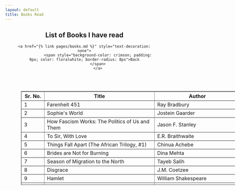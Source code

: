 ```yaml
---
layout: default
title: Books Read
---
```

<div style="margin: 30px; text-align: center;">
   <h2>List of Books I have read</h2>
   
    <a href="{% link pages/books.md %}" style="text-decoration: none">
                <span style="background-color: crimson; padding: 9px; color: floralwhite; border-radius: 8px">Back
                </span>
                </a>

     
</div>


<div style="margin: 30px; padding: 20px;">

<table border="1" cellpadding="3" cellspacing="1" dir="ltr" style="height:300px; width:700px">
  <thead>
    <tr>
      <th scope="col" style="height:20pt; width:45pt">Sr. No.</th>
      <th scope="col" style="height:20pt; width:272.25pt">Title</th>
      <th scope="col" style="height:20pt; width:205.25pt">Author</th>
    </tr>
  </thead>
  <tbody>
    <tr>
      <td style="height:20pt">1</td>
      <td style="height:20pt">Farenheit 451</td>
      <td style="height:20pt">Ray Bradbury</td>
    </tr>
    <tr>
      <td style="height:20pt">2</td>
      <td style="height:20pt">Sophie&#39;s World</td>
      <td style="height:20pt">Jostein Gaarder</td>
    </tr>
    <tr>
      <td style="height:20pt">3</td>
      <td style="height:20pt">How Fascism Works: The Politics of Us and Them</td>
      <td style="height:20pt">Jason F. Stanley</td>
    </tr>
    <tr>
      <td style="height:20pt">4</td>
      <td style="height:20pt">To Sir, With Love</td>
      <td style="height:20pt">E.R. Braithwaite</td>
    </tr>
    <tr>
      <td style="height:20pt">5</td>
      <td style="height:20pt">Things Fall Apart (The African Trilogy, #1)</td>
      <td style="height:20pt">Chinua Achebe</td>
    </tr>
    <tr>
      <td style="height:20pt">6</td>
      <td style="height:20pt">Brides are Not for Burning</td>
      <td style="height:20pt">Dina Mehta</td>
    </tr>
    <tr>
      <td style="height:20pt">7</td>
      <td style="height:20pt">Season of Migration to the North</td>
      <td style="height:20pt">Tayeb Salih</td>
    </tr>
    <tr>
      <td style="height:20pt">8</td>
      <td style="height:20pt">Disgrace</td>
      <td style="height:20pt">J.M. Coetzee</td>
    </tr>
    <tr>
      <td style="height:20pt">9</td>
      <td style="height:20pt">Hamlet</td>
      <td style="height:20pt">William Shakespeare</td>
    </tr>
    <tr>
      <td style="height:20pt">10</td>
      <td style="height:20pt">Curfewed Night</td>
      <td style="height:20pt">Basharat Peer</td>
    </tr>
    <tr>
      <td style="height:20pt">11</td>
      <td style="height:20pt">No One Writes to the Colonel</td>
      <td style="height:20pt">Gabriel Garc&iacute;a M&aacute;rquez</td>
    </tr>
    <tr>
      <td style="height:20pt">12</td>
      <td style="height:20pt">Chronicle of a Death Foretold</td>
      <td style="height:20pt">Gabriel Garc&iacute;a M&aacute;rquez</td>
    </tr>
    <tr>
      <td style="height:20pt">13</td>
      <td style="height:20pt">The Catcher in the Rye</td>
      <td style="height:20pt">J.D. Salinger</td>
    </tr>
    <tr>
      <td style="height:20pt">14</td>
      <td style="height:20pt">Rehan Par Ragghu (Hindi)</td>
      <td style="height:20pt">Kashinath Singh</td>
    </tr>
    <tr>
      <td style="height:20pt">20</td>
      <td style="height:20pt">A Tale of Two Cities</td>
      <td style="height:20pt">Charles Dickens</td>
    </tr>
    <tr>
      <td style="height:20pt">16</td>
      <td style="height:20pt">The Stranger</td>
      <td style="height:20pt">Albert Camus</td>
    </tr>
    <tr>
      <td style="height:20pt">17</td>
      <td style="height:20pt">China Room</td>
      <td style="height:20pt">Sunjeev Sahota</td>
    </tr>
    <tr>
      <td style="height:20pt">18</td>
      <td style="height:20pt">The Return of the Native</td>
      <td style="height:20pt">Thomas Hardy</td>
    </tr>
    <tr>
      <td style="height:20pt">19</td>
      <td style="height:20pt">The Mayor of Casterbridge</td>
      <td style="height:20pt">Thomas Hardy</td>
    </tr>
    <tr>
      <td style="height:20pt">20</td>
      <td style="height:20pt">My Story</td>
      <td style="height:20pt">Kamala Suraiyya Das</td>
    </tr>
    <tr>
      <td style="height:20pt">21</td>
      <td style="height:20pt">And Then There Were None</td>
      <td style="height:20pt">Agatha Christie</td>
    </tr>
    <tr>
      <td style="height:20pt">22</td>
      <td style="height:20pt">One Hundred Years of Solitude</td>
      <td style="height:20pt">Gabriel Garc&iacute;a M&aacute;rquez</td>
    </tr>
    <tr>
      <td style="height:20pt">23</td>
      <td style="height:20pt">Train to Pakistan</td>
      <td style="height:20pt">Khushwant Singh</td>
    </tr>
    <tr>
      <td style="height:20pt">24</td>
      <td style="height:20pt">The Old Man and the Sea</td>
      <td style="height:20pt">Ernest Hemingway</td>
    </tr>
    <tr>
      <td style="height:20pt">25</td>
      <td style="height:20pt">Romeo and Juliet</td>
      <td style="height:20pt">William Shakespeare</td>
    </tr>
    <tr>
      <td style="height:20pt">26</td>
      <td style="height:20pt">Hashimpura 22 May (Hindi Edition)</td>
      <td style="height:20pt">Vibhuti Narayan Rai</td>
    </tr>
    <tr>
      <td style="height:20pt">27</td>
      <td style="height:20pt">The Country Without a Post Office</td>
      <td style="height:20pt">Agha Shahid Ali</td>
    </tr>
    <tr>
      <td style="height:20pt">28</td>
      <td style="height:20pt">तमस</td>
      <td style="height:20pt">Bhisham Sahni</td>
    </tr>
    <tr>
      <td style="height:20pt">29</td>
      <td style="height:20pt">Ishq Mein Shahar Hona</td>
      <td style="height:20pt">Ravish Kumar</td>
    </tr>
    <tr>
      <td style="height:20pt">30</td>
      <td style="height:20pt">Aurangzeb: The Man and the Myth</td>
      <td style="height:20pt">Audrey Truschke</td>
    </tr>
    <tr>
      <td style="height:20pt">31</td>
      <td style="height:20pt">A Doll&#39;s House</td>
      <td style="height:20pt">Henrik Ibsen</td>
    </tr>
    <tr>
      <td style="height:20pt">32</td>
      <td style="height:20pt">Silas Marner</td>
      <td style="height:20pt">George Eliot</td>
    </tr>
    <tr>
      <td style="height:20pt">33</td>
      <td style="height:20pt">Gaban</td>
      <td style="height:20pt">Munshi Premchand</td>
    </tr>
    <tr>
      <td style="height:20pt">34</td>
      <td style="height:20pt">Seva Sadan</td>
      <td style="height:20pt">Munshi Premchand</td>
    </tr>
    <tr>
      <td style="height:20pt">35</td>
      <td style="height:20pt">The Free Voice: On Democracy, Culture and the Nation</td>
      <td style="height:20pt">Ravish Kumar</td>
    </tr>
    <tr>
      <td style="height:20pt">36</td>
      <td style="height:20pt">The Zahir</td>
      <td style="height:20pt">Paulo Coelho</td>
    </tr>
    <tr>
      <td style="height:20pt">37</td>
      <td style="height:20pt">Celestial Bodies</td>
      <td style="height:20pt">Jokha Alharthi</td>
    </tr>
    <tr>
      <td style="height:16.4pt">38</td>
      <td style="height:16.4pt">Mout ki Kitaab / موت کی کتاب</td>
      <td style="height:16.4pt">Khalid Javed</td>
    </tr>
    <tr>
      <td style="height:20pt">39</td>
      <td style="height:20pt">A Case of Exploding Mangoes</td>
      <td style="height:20pt">Mohammed Hanif</td>
    </tr>
    <tr>
      <td style="height:20pt">40</td>
      <td style="height:20pt">Sputnik Sweetheart</td>
      <td style="height:20pt">Haruki Murakami</td>
    </tr>
    <tr>
      <td style="height:20pt">41</td>
      <td style="height:20pt">Kafka on the Shore</td>
      <td style="height:20pt">Haruki Murakami</td>
    </tr>
    <tr>
      <td style="height:20pt">42</td>
      <td style="height:20pt">The Good Muslim (Bangla Desh, #2)</td>
      <td style="height:20pt">Tahmima Anam</td>
    </tr>
    <tr>
      <td style="height:20pt">43</td>
      <td style="height:20pt">चित्रलेखा</td>
      <td style="height:20pt">Bhagwaticharan Verma</td>
    </tr>
    <tr>
      <td style="height:20pt">44</td>
      <td style="height:20pt">गुनाहों का देवता</td>
      <td style="height:20pt">Dharamvir Bharati</td>
    </tr>
    <tr>
      <td style="height:20pt">45</td>
      <td style="height:20pt">Nirmala</td>
      <td style="height:20pt">Munshi Premchand</td>
    </tr>
    <tr>
      <td style="height:20pt">46</td>
      <td style="height:20pt">कंकाल</td>
      <td style="height:20pt">जयशंकर प्रसाद</td>
    </tr>
    <tr>
      <td style="height:16.4pt">47</td>
      <td style="height:16.4pt">ट्वेल्थ फेल | Twelfth Fail | 12th Fail</td>
      <td style="height:16.4pt">Anurag Pathak</td>
    </tr>
    <tr>
      <td style="height:20pt">48</td>
      <td style="height:20pt">Three Men in a Boat (Three Men, #1)</td>
      <td style="height:20pt">Jerome K. Jerome</td>
    </tr>
    <tr>
      <td style="height:20pt">49</td>
      <td style="height:20pt">Mahashweta</td>
      <td style="height:20pt">Sudha Murty</td>
    </tr>
    <tr>
      <td style="height:20pt">50</td>
      <td style="height:20pt">Twelve Years a Slave</td>
      <td style="height:20pt">Solomon Northup</td>
    </tr>
    <tr>
      <td style="height:20pt">51</td>
      <td style="height:20pt">Two by Two</td>
      <td style="height:20pt">Nicholas Sparks</td>
    </tr>
    <tr>
      <td style="height:20pt">52</td>
      <td style="height:20pt">Wuthering Heights</td>
      <td style="height:20pt">Emily Bront&euml;</td>
    </tr>
    <tr>
      <td style="height:16.4pt">53</td>
      <td style="height:16.4pt">गोदान [Godan]</td>
      <td style="height:16.4pt">Munshi Premchand</td>
    </tr>
    <tr>
      <td style="height:20pt">54</td>
      <td style="height:20pt">Devdas</td>
      <td style="height:20pt">Saratchandra Chattopadhyay</td>
    </tr>
    <tr>
      <td style="height:20pt">55</td>
      <td style="height:20pt">Madame Bovary</td>
      <td style="height:20pt">Gustave Flaubert</td>
    </tr>
    <tr>
      <td style="height:20pt">56</td>
      <td style="height:20pt">I Am Malala</td>
      <td style="height:20pt">Malala Yousafzai</td>
    </tr>
    <tr>
      <td style="height:20pt">57</td>
      <td style="height:20pt">And the Mountains Echoed</td>
      <td style="height:20pt">Khaled Hosseini</td>
    </tr>
    <tr>
      <td style="height:20pt">58</td>
      <td style="height:20pt">The Kite Runner</td>
      <td style="height:20pt">Khaled Hosseini</td>
    </tr>
    <tr>
      <td style="height:20pt">59</td>
      <td style="height:20pt">Oliver Twist</td>
      <td style="height:20pt">Charles Dickens</td>
    </tr>
    <tr>
      <td style="height:20pt">60</td>
      <td style="height:20pt">Macbeth</td>
      <td style="height:20pt">William Shakespeare</td>
    </tr>
    <tr>
      <td style="height:20pt">61</td>
      <td style="height:20pt">Sense and Sensibility</td>
      <td style="height:20pt">Jane Austen</td>
    </tr>
    <tr>
      <td style="height:20pt">62</td>
      <td style="height:20pt">The Scarlet Letter</td>
      <td style="height:20pt">Nathaniel Hawthorne</td>
    </tr>
    <tr>
      <td style="height:20pt">63</td>
      <td style="height:20pt">The Great Gatsby</td>
      <td style="height:20pt">F. Scott Fitzgerald</td>
    </tr>
    <tr>
      <td style="height:20pt">64</td>
      <td style="height:20pt">The God of Small Things</td>
      <td style="height:20pt">Arundhati Roy</td>
    </tr>
    <tr>
      <td style="height:20pt">65</td>
      <td style="height:20pt">The Metamorphosis</td>
      <td style="height:20pt">Franz Kafka</td>
    </tr>
    <tr>
      <td style="height:20pt">66</td>
      <td style="height:20pt">1984</td>
      <td style="height:20pt">George Orwell</td>
    </tr>
    <tr>
      <td style="height:20pt">67</td>
      <td style="height:20pt">The Diary of a Young Girl</td>
      <td style="height:20pt">Anne Frank</td>
    </tr>
    <tr>
      <td style="height:20pt">68</td>
      <td style="height:20pt">A Thousand Splendid Suns</td>
      <td style="height:20pt">Khaled Hosseini</td>
    </tr>
    <tr>
      <td style="height:20pt">69</td>
      <td style="height:20pt">She Stoops to Conquer</td>
      <td style="height:20pt">Oliver Goldsmith</td>
    </tr>
    <tr>
      <td style="height:20pt">70</td>
      <td style="height:20pt">Kanthapura</td>
      <td style="height:20pt">Raja Rao</td>
    </tr>
    <tr>
      <td style="height:20pt">71</td>
      <td style="height:20pt">Look Back in Anger (Penguin Plays)</td>
      <td style="height:20pt">John Osborne</td>
    </tr>
    <tr>
      <td style="height:20pt">72</td>
      <td style="height:20pt">A Farewell to Arms</td>
      <td style="height:20pt">Ernest Hemingway</td>
    </tr>
    <tr>
      <td style="height:20pt">73</td>
      <td style="height:20pt">A Passage to India</td>
      <td style="height:20pt">E.M. Forster</td>
    </tr>
    <tr>
      <td style="height:20pt">74</td>
      <td style="height:20pt">Crime and Punishment</td>
      <td style="height:20pt">Fyodor Dostoevsky</td>
    </tr>
    <tr>
      <td style="height:20pt">75</td>
      <td style="height:20pt">The Alchemist</td>
      <td style="height:20pt">Paulo Coelho</td>
    </tr>
    <tr>
      <td style="height:20pt">76</td>
      <td style="height:20pt">The Picture of Dorian Gray</td>
      <td style="height:20pt">Oscar Wilde</td>
    </tr>
    <tr>
      <td style="height:20pt">77</td>
      <td style="height:20pt">Animal Farm</td>
      <td style="height:20pt">George Orwell</td>
    </tr>
    <tr>
      <td style="height:20pt">78</td>
      <td style="height:20pt">Pride and Prejudice</td>
      <td style="height:20pt">Jane Austen</td>
    </tr>
    <tr>
      <td style="height:20pt">79</td>
      <td style="height:20pt">To Kill a Mockingbird</td>
      <td style="height:20pt">Harper Lee</td>
    </tr>
  </tbody>
</table>

</div>